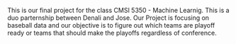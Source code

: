 This is our final project for the class CMSI 5350 - Machine Learnig. This is a duo parternship between Denali and Jose. 
Our Project is focusing on baseball data and our objective is to figure out which teams are playoff ready or teams
that should make the playoffs regardless of conference. 